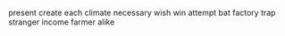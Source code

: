present create each climate necessary wish win attempt bat factory trap stranger income farmer alike